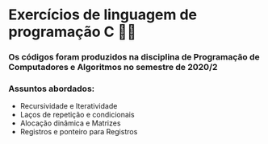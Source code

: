 # Exercícios de linguagem de programação C :man_pilot:



### Os códigos foram produzidos na disciplina de Programação de Computadores e Algoritmos no semestre de 2020/2

### Assuntos abordados:

- Recursividade e Iteratividade
- Laços de repetição e condicionais
- Alocação dinâmica e Matrizes
- Registros e ponteiro para Registros




